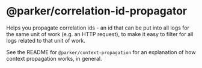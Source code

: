 # @parker/correlation-id-propagator

Helps you propagate correlation ids - an id that can be put into all logs for the same unit of work (e.g. an HTTP request), to make it easy to filter for all logs related to that unit of work.

See the README for `@parker/context-propagation` for an explanation of how context propagation works, in general.
